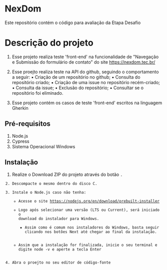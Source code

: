 # NexDom
Este repositório contém o código para avaliação da Etapa Desafio

# Descrição do projeto

1) Esse projeto realiza teste 'front-end' na funcionalidade de "Navegação e Submissão do formulário de contato" do site https://nexdom.tec.br/
2) Esse proejto realiza teste na API do github, seguindo o comportamento a seguir:
    ▪ Criação de um repositório no github;
    ▪ Consulta do repositório criado;
    ▪ Criação de uma issue no repositório recém-criado;
    ▪ Consulta da issue;
    ▪ Exclusão do repositório;
    ▪ Consultar se o repositório foi eliminado.

3) Esse projeto contém os casos de teste 'front-end' escritos na linguagem Gherkin

## Pré-requisitos
1. Node.js
2. Cypress
3. Sistema Operacional Windows

## Instalação
1. Realize o Download ZIP do projeto através do botão <code>.
2. Descompacte o mesmo dentro do disco C.
3. Instale o Node.js caso não tenha: 
    - Acesse o site https://nodejs.org/en/download/prebuilt-installer
    - Logo após selecionar uma versão (LTS ou Current), será iniciado o download do instalador para Windows.
      - Assim como é comum nos instaladores do Windows, basta seguir clicando nos botões Next até chegar ao final da instalação.
    - Assim que a instalação for finalizada, inicie o seu terminal e digite node -v e aperte a tecla Enter
4. Abra o proejto no seu editor de código-fonte
